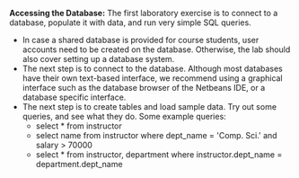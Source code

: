**Accessing the Database:** 
The first laboratory exercise is to connect to a database, populate it with data, and run very simple SQL queries.

- In case a shared database is provided for course students, user accounts need to be created on the database. Otherwise, the lab should also cover setting up a database system. 
- The next step is to connect to the database. Although most databases have their own text-based interface, we recommend using a graphical interface such as the database browser of the Netbeans IDE, or a database specific interface.
- The next step is to create tables and load sample data.
Try out some queries, and see what they do. Some example queries:
    - select * from instructor
    - select name from instructor where dept_name = 'Comp. Sci.' and salary > 70000
    - select * from instructor, department where instructor.dept_name = department.dept_name